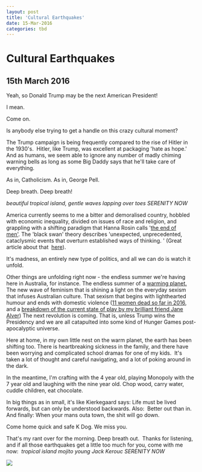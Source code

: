```yaml
---
layout: post
title: 'Cultural Earthquakes'
date: 15-Mar-2016
categories: tbd
---
```


# Cultural Earthquakes

## 15th March 2016

Yeah,   so Donald Trump may be the next American President!

I mean.

Come on.

Is anybody else trying to get a handle on this crazy cultural moment?

The Trump campaign is being frequently compared to the rise of Hitler in the 1930's.  Hitler,   like Trump,   was excellent at packaging 'hate as hope.' And as humans, we seem able to ignore any number of madly chiming warning bells as long as some Big Daddy says that he'll take care of everything.

As in, Catholicism. As in, George Pell.

Deep breath. Deep breath!

*beautiful tropical island, gentle waves lapping over toes* *SERENITY NOW*

America currently seems to me a bitter and demoralised country, hobbled with economic inequality, divided on issues of race and religion, and grappling with a shifting paradigm that Hanna Rosin calls '<a href="http://www.theatlantic.com/magazine/archive/2010/07/the-end-of-men/308135/">the end of men'</a>. The 'black swan' theory describes 'unexpected, unprecedented, cataclysmic events that overturn established ways of thinking. ' (Great article about that  <a href="http://www.politico.com/magazine/story/2016/01/donald-trump-2016-black-swan-213571">here</a>).

It's madness, an entirely new type of politics, and all we can do is watch it unfold.

Other things are unfolding right now - the endless summer we're having here in Australia, for instance. The endless summer of a <a href="http://www.climatechange.environment.nsw.gov.au/Impacts-of-climate-change/Heat/Heatwaves">warming planet.</a> The new wave of feminism that is shining a light on the everyday sexism that infuses Australian culture. That sexism that begins with lighthearted humour and ends with domestic violence (<a href="https://www.facebook.com/DestroyTheJoint/">11 women dead so far in 2016</a>, and a <a href="https://janealver.wordpress.com/2016/03/08/what-iwd-means-for-me/">breakdown of the current state of play by my brilliant friend Jane Alver</a>) The next revolution is coming. That is, unless Trump wins the Presidency and we are all catapulted into some kind of Hunger Games post-apocalyptic universe.

Here at home, in my own little nest on the warm planet, the earth has been shifting too. There is heartbreaking sickness in the family, and there have been worrying and complicated school dramas for one of my kids.  It's taken a lot of thought and careful navigating, and a lot of poking around in the dark.

In the meantime, I'm crafting with the 4 year old, playing Monopoly with the 7 year old and laughing with the nine year old. Chop wood, carry water, cuddle children, eat chocolate.

In big things as in small, it's like Kierkegaard says: Life must be lived forwards, but can only be understood backwards. Also:  Better out than in. And finally: When your mans outa town, the shit will go down.

Come home quick and safe K Dog. We miss you.

That's my rant over for the morning. Deep breath out.  Thanks for listening, and if all those earthquakes get a little too much for you, come with me now:  *tropical island* *mojito* *young Jack Kerouc* *SERENITY NOW*

<img class="photo-horiz" src="http://www.abc.net.au/news/image/3694454-3x2-700x467.jpg" />

 

 
